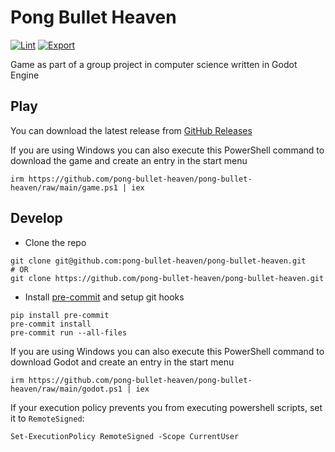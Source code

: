 # Pong Bullet Heaven

[![Lint](https://github.com/pong-bullet-heaven/pong-bullet-heaven/actions/workflows/lint.yml/badge.svg)](https://github.com/pong-bullet-heaven/pong-bullet-heaven/actions/workflows/lint.yml)
[![Export](https://github.com/pong-bullet-heaven/pong-bullet-heaven/actions/workflows/export.yml/badge.svg)](https://github.com/pong-bullet-heaven/pong-bullet-heaven/actions/workflows/export.yml)

Game as part of a group project in computer science written in Godot Engine

## Play

You can download the latest release from [GitHub Releases](https://github.com/pong-bullet-heaven/pong-bullet-heaven/releases)

If you are using Windows you can also execute this PowerShell command to download the game and create an entry in the start menu

```pwsh
irm https://github.com/pong-bullet-heaven/pong-bullet-heaven/raw/main/game.ps1 | iex
```

## Develop

- Clone the repo

```pwsh
git clone git@github.com:pong-bullet-heaven/pong-bullet-heaven.git
# OR
git clone https://github.com/pong-bullet-heaven/pong-bullet-heaven.git
```

- Install [pre-commit](https://github.com/pre-commit/pre-commit) and setup git hooks

```pwsh
pip install pre-commit
pre-commit install
pre-commit run --all-files
```

If you are using Windows you can also execute this PowerShell command to download Godot and create an entry in the start menu

```pwsh
irm https://github.com/pong-bullet-heaven/pong-bullet-heaven/raw/main/godot.ps1 | iex
```

If your execution policy prevents you from executing powershell scripts, set it to `RemoteSigned`:

```pwsh
Set-ExecutionPolicy RemoteSigned -Scope CurrentUser
```
